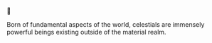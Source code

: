 📑[](.)

Born of fundamental aspects of the world, celestials are immensely powerful beings existing outside of the material realm.
